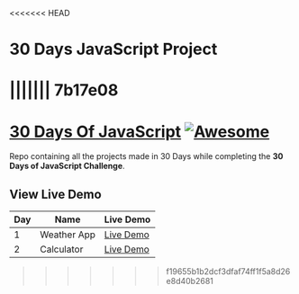<<<<<<< HEAD
# 30 Days JavaScript Project
||||||| 7b17e08
=======
# [30 Days Of JavaScript](https://30daysofjs.netlify.app) [![Awesome](https://awesome.re/badge.svg)](https://awesome.re)

Repo containing all the projects made in 30 Days while completing the **30 Days of JavaScript Challenge**.

## View Live Demo

| Day | Name        | Live Demo |
| --- | ----------- | --------- |
| 1   | Weather App | [Live Demo](https://elegant-frangollo-252b7c.netlify.app/) |
| 2   | Calculator  | [Live Demo](https://effervescent-llama-b70c5c.netlify.app/) |
>>>>>>> f19655b1b2dcf3dfaf74ff1f5a8d26e8d40b2681
